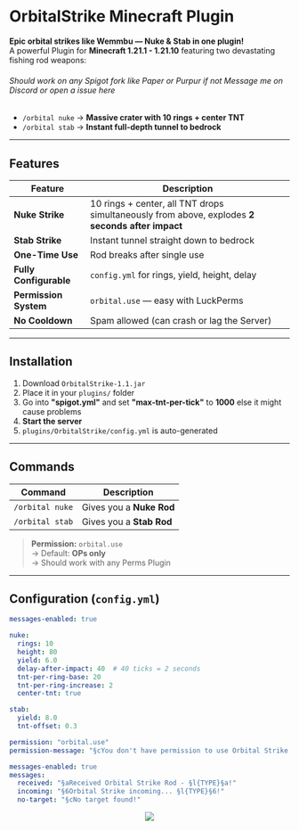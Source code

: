 # OrbitalStrike Minecraft Plugin

**Epic orbital strikes like Wemmbu — Nuke & Stab in one plugin!**  
A powerful Plugin for **Minecraft 1.21.1 - 1.21.10** featuring two devastating fishing rod weapons:
###### Should work on any Spigot fork like Paper or Purpur  if not Message me on Discord or open a issue here

- `/orbital nuke` → **Massive crater with 10 rings + center TNT**  
- `/orbital stab` → **Instant full-depth tunnel to bedrock**

---

## Features

| Feature | Description |
|--------|-------------|
| **Nuke Strike** | 10 rings + center, all TNT drops simultaneously from above, explodes **2 seconds after impact** |
| **Stab Strike** | Instant tunnel straight down to bedrock |
| **One-Time Use** | Rod breaks after single use |
| **Fully Configurable** | `config.yml` for rings, yield, height, delay |
| **Permission System** | `orbital.use` — easy with LuckPerms |
| **No Cooldown** | Spam allowed (can crash or lag the Server)|

---

## Installation

1. Download `OrbitalStrike-1.1.jar`
2. Place it in your `plugins/` folder
3. Go into **"spigot.yml"** and set **"max-tnt-per-tick"** to **1000** else it might cause problems
4. **Start the server**
5. `plugins/OrbitalStrike/config.yml` is auto-generated

---

## Commands

| Command | Description |
|--------|-------------|
| `/orbital nuke` | Gives you a **Nuke Rod** |
| `/orbital stab` | Gives you a **Stab Rod** |

> **Permission:** `orbital.use`  
> → Default: **OPs only**  
> → Should work with any Perms Plugin

---

## Configuration (`config.yml`)

```yaml
messages-enabled: true

nuke:
  rings: 10
  height: 80
  yield: 6.0
  delay-after-impact: 40  # 40 ticks = 2 seconds
  tnt-per-ring-base: 20
  tnt-per-ring-increase: 2
  center-tnt: true

stab:
  yield: 8.0
  tnt-offset: 0.3

permission: "orbital.use"
permission-message: "§cYou don't have permission to use Orbital Strike!"

messages-enabled: true
messages:
  received: "§aReceived Orbital Strike Rod - §l{TYPE}§a!"
  incoming: "§6Orbital Strike incoming... §l{TYPE}§6!"
  no-target: "§cNo target found!"
```


<p align="center">
 <a href="https://discord.com/users/1092033992288653424" target="_blank"><img src="https://img.shields.io/badge/Discord-Juliaan.py-blue?style=for-the-badge&logo=discord" /></a>
</p>
